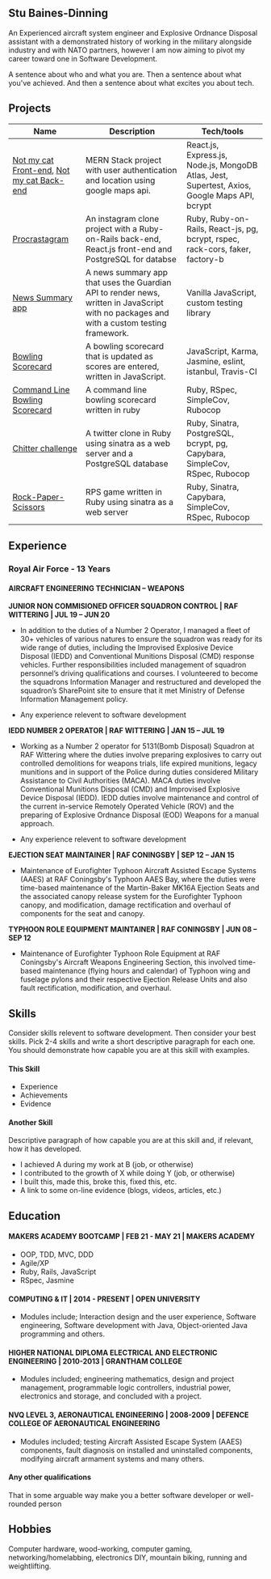 ## Stu Baines-Dinning

An Experienced aircraft system engineer and Explosive Ordnance Disposal assistant with a demonstrated history of working in the military alongside industry and with NATO partners, however I am now aiming to pivot my career toward one in Software Development.

A sentence about who and what you are. Then a sentence about what you've achieved. And then a sentence about what excites you about tech.

## Projects

| Name                         | Description       | Tech/tools        |
| ---------------------------- | ----------------- | ----------------- |
| [Not my cat Front-end](https://github.com/StuBehan/not_my_cat_frontend), [Not my cat Back-end](https://github.com/StuBehan/not_my_cat_backend) | MERN Stack project with user authentication and location using google maps api. | React.js, Express.js, Node.js, MongoDB Atlas, Jest, Supertest, Axios, Google Maps API, bcrypt |
| [Procrastagram](https://github.com/StuBehan/procrastagram-rails-react) | An instagram clone project with a Ruby-on-Rails back-end, React.js front-end and PostgreSQL for databse | Ruby, Ruby-on-Rails, React-js, pg, bcrypt, rspec, rack-cors, faker, factory-b |
| [News Summary app](https://github.com/StuBehan/news-summary) | A news summary app that uses the Guardian API to render news, written in JavaScript with no packages and with a custom testing framework. | Vanilla JavaScript, custom testing library |
| [Bowling Scorecard](https://github.com/StuBehan/bowling-challenge) | A bowling scorecard that is updated as scores are entered, written in JavaScript. | JavaScript, Karma, Jasmine, eslint, istanbul, Travis-CI |
| [Command Line Bowling Scorecard](https://github.com/StuBehan/bowling-scorecard) | A command line bowling scorecard written in ruby | Ruby, RSpec, SimpleCov, Rubocop |
| [Chitter challenge](https://github.com/StuBehan/chitter-challenge) | A twitter clone in Ruby using sinatra as a web server and a PostgreSQL database | Ruby, Sinatra, PostgreSQL, bcrypt, pg, Capybara, SimpleCov, RSpec, Rubocop |
| [Rock-Paper-Scissors](https://github.com/StuBehan/rps-challenge) | RPS game written in Ruby using sinatra as a web server | Ruby, Sinatra, Capybara, SimpleCov, RSpec, Rubocop |

## Experience

### Royal Air Force - 13 Years

#### AIRCRAFT ENGINEERING TECHNICIAN – WEAPONS 

**JUNIOR NON COMMISIONED OFFICER SQUADRON CONTROL | RAF WITTERING | JUL 19 – JUN 20** 

- In addition to the duties of a Number 2 Operator, I managed a fleet of 30+ vehicles of various natures to ensure the squadron was ready for its wide range of duties, including the Improvised Explosive Device Disposal (IEDD) and Conventional Munitions Disposal (CMD) response vehicles. Further responsibilities included management of squadron personnel’s driving qualifications and courses. I volunteered to become the squadrons Information Manager and restructured and developed the squadron’s SharePoint site to ensure that it met Ministry of Defense Information Management policy.

- Any experience relevent to software development

**IEDD NUMBER 2 OPERATOR | RAF WITTERING | JAN 15 – JUL 19**

- Working as a Number 2 operator for 5131(Bomb Disposal) Squadron at RAF Wittering where the duties involve preparing explosives to carry out controlled demolitions for weapons trials, life expired munitions, legacy munitions and in support of the Police during duties considered Military Assistance to Civil Authorities (MACA). MACA duties involve Conventional Munitions Disposal (CMD) and Improvised Explosive Device Disposal (IEDD). IEDD duties involve maintenance and control of the current in-service Remotely Operated Vehicle (ROV) and the preparing of Explosive Ordnance Disposal (EOD) Weapons for a manual approach.

- Any experience relevent to software development

**EJECTION SEAT MAINTAINER | RAF CONINGSBY | SEP 12 – JAN 15**
- Maintenance of Eurofighter Typhoon Aircraft Assisted Escape Systems (AAES) at RAF Coningsby's Typhoon AAES Bay, where the duties were time-based maintenance of the Martin-Baker MK16A Ejection Seats and the associated canopy release system for the Eurofighter Typhoon canopy, and modification, damage rectification and overhaul of components for the seat and canopy.

**TYPHOON ROLE EQUIPMENT MAINTAINER | RAF CONINGSBY | JUN 08 – SEP 12**

- Maintenance of Eurofighter Typhoon Role Equipment at RAF Coningsby's Aircraft Weapons Engineering Section, this involved time-based maintenance (flying hours and calendar) of Typhoon wing and fuselage pylons and their respective Ejection Release Units and also fault rectification, modification, and overhaul.


## Skills

Consider skills relevent to software development. Then consider your best skills. Pick 2-4 skills and write a short descriptive paragraph for each one. You should demonstrate how capable you are at this skill with examples.

#### This Skill

- Experience
- Achievements
- Evidence

#### Another Skill

Descriptive paragraph of how capable you are at this skill and, if relevant, how it has developed.

- I achieved A during my work at B (job, or otherwise)
- I contributed to the growth of X while doing Y (job, or otherwise)
- I built this, made this, broke this, fixed this, etc.
- A link to some on-line evidence (blogs, videos, articles, etc.)

## Education

#### MAKERS ACADEMY BOOTCAMP | FEB 21 - MAY 21 | MAKERS ACADEMY

- OOP, TDD, MVC, DDD
- Agile/XP
- Ruby, Rails, JavaScript
- RSpec, Jasmine

#### COMPUTING & IT | 2014 - PRESENT | OPEN UNIVERSITY

- Modules include; Interaction design and the user experience, Software engineering, Software development with Java, Object-oriented Java programming and others.

#### HIGHER NATIONAL DIPLOMA ELECTRICAL AND ELECTRONIC ENGINEERING | 2010-2013 | GRANTHAM COLLEGE
  
- Modules included; engineering mathematics, design and project management, programmable logic controllers, industrial power, electronics and storage, and concluded with a project.

#### NVQ LEVEL 3, AERONAUTICAL ENGINEERING | 2008-2009 | DEFENCE COLLEGE OF AERONAUTICAL ENGINEERING
  
- Modules included; testing Aircraft Assisted Escape System (AAES) components, fault diagnosis on installed and uninstalled components, modifying aircraft armament systems and many
  others.

#### Any other qualifications

That in some arguable way make you a better software developer or well-rounded person

## Hobbies

Computer hardware, wood-working, computer gaming, networking/homelabbing, electronics DIY, mountain biking, running and weightlifting.
